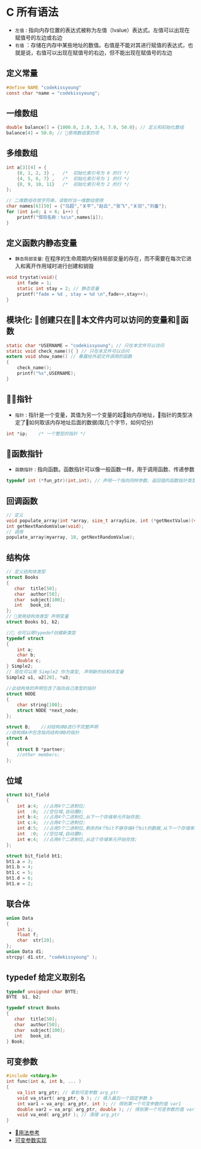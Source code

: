 # C 所有语法

- `左值` : 指向内存位置的表达式被称为左值（lvalue）表达式。左值可以出现在赋值号的左边或右边
- `右值` ：存储在内存中某些地址的数值。右值是不能对其进行赋值的表达式，也就是说，右值可以出现在赋值号的右边，但不能出现在赋值号的左边

## 定义常量

```c
#define NAME "codekissyoung"
const char *name = "codekissyoung";
```

## 一维数组

```c
double balance[] = {1000.0, 2.0, 3.4, 7.0, 50.0}; // 定义和初始化数组
balance[4] = 50.0; // 使用数组里的项
```

## 多维数组

```c
int a[3][4] = {
    {0, 1, 2, 3} ,   /*  初始化索引号为 0 的行 */
    {4, 5, 6, 7} ,   /*  初始化索引号为 1 的行 */
    {8, 9, 10, 11}   /*  初始化索引号为 2 的行 */
};

// 二维数组存放字符串，读取时当一维数组使用
char names[6][50] = {"马超","关平","赵云","张飞","关羽","刘备"};
for (int i=0; i < 6; i++) {
    printf("悍将名称：%s\n",names[i]);
}
```

## 定义函数内静态变量

- `静态局部变量`: 在程序的生命周期内保持局部变量的存在，而不需要在每次它进入和离开作用域时进行创建和销毁

```c
void trystat(void){
    int fade = 1;
    static int stay = 2; // 静态变量
    printf("fade = %d , stay = %d \n",fade++,stay++);
}
```

## 模块化: 创建只在本文件内可以访问的变量和函数

```c
static char *USERNAME = "codekissyoung"; // 只在本文件可以访问
static void check_name(){ } // 只在本文件可以访问
extern void show_name() // 暴露给外部文件调用的函数
{
    check_name();
    printf("%s",USERNAME);
}
```

## 指针

- `指针` : 指针是一个变量，其值为另一个变量的起始内存地址，指针的类型决定了如何取该内存地址后面的数据(取几个字节，如何切分)

```c
int *ip;    /* 一个整型的指针 */
```

## 函数指针

- `函数指针` : 指向函数。函数指针可以像一般函数一样，用于调用函数、传递参数

```c
typedef int (*fun_ptr)(int,int); // 声明一个指向同样参数、返回值的函数指针类型
```

## 回调函数

```c
// 定义
void populate_array(int *array, size_t arraySize, int (*getNextValue)(void));
int getNextRandomValue(void);
// 调用
populate_array(myarray, 10, getNextRandomValue);
```

## 结构体

```c
// 定义结构体类型
struct Books
{
   char  title[50];
   char  author[50];
   char  subject[100];
   int   book_id;
};
// 使用结构体类型 声明变量
struct Books b1, b2;

// 也可以用typedef创建新类型
typedef struct
{
    int a;
    char b;
    double c;
} Simple2;
// 现在可以用 Simple2 作为类型, 声明新的结构体变量
Simple2 u1, u2[20], *u3;

//此结构体的声明包含了指向自己类型的指针
struct NODE
{
    char string[100];
    struct NODE *next_node;
};

struct B;    //对结构体B进行不完整声明
//结构体A中包含指向结构体B的指针
struct A
{
    struct B *partner;
    //other members;
};
```

## 位域

```c
struct bit_field
{
    int a:4;  //占用4个二进制位;
    int  :0;  //空位域,自动置0;
    int b:4;  //占用4个二进制位,从下一个存储单元开始存放;
    int c:4;  //占用4个二进制位;
    int d:5;  //占用5个二进制位,剩余的4个bit不够存储4个bit的数据,从下一个存储单元开始存放;
    int  :0;  //空位域,自动置0;
    int e:4;  //占用4个二进制位,从这个存储单元开始存放;
};

struct bit_field bt1;
bt1.a = 3;
bt1.b = 4;
bt1.c = 5;
bt1.d = 6;
bt1.e = 2;
```

## 联合体

```c
union Data
{
    int i;
    float f;
    char  str[20];
};
union Data d1;
strcpy( d1.str, "codekissyoung" );
```

## typedef 给定义取别名

```c
typedef unsigned char BYTE;
BYTE  b1, b2;

typedef struct Books
{
   char  title[50];
   char  author[50];
   char  subject[100];
   int   book_id;
} Book;
```

## 可变参数

```c
#include <stdarg.h>
int func(int a, int b, ... )
{
    va_list arg_ptr; // 拿到可变参数 arg_ptr
    void va_start( arg_ptr, b ); // 填入最后一个固定参数 b
    int var1 = va_arg( arg_ptr, int ); // 得到第一个可变参数的值 var1
    double var2 = va_arg( arg_ptr, double ); // 得到第一个可变参数的值 var2
    void va_end( arg_ptr ); // 清理 arg_ptr
}
```

- [用法参考](https://www.cnblogs.com/edver/p/8419807.html)
- [可变参数实现](https://blog.csdn.net/smstong/article/details/50751121)